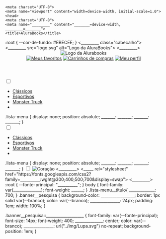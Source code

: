     <meta charset="UTF-8">
    <meta name="viewport" content="width=device-width, initial-scale=1.0">
    <head>
    <meta charset="UTF-8">
    <meta name="________" content="_______=device-width, ________=_______">
    <title>AluraBooks</title>
</head>
:root {
    --cor-de-fundo: #EBECEE;
}
    <_________ class="cabecalho">
           <a _________="index.html">
               <_________ src="logo.svg" alt="Logo da AluraBooks">
           </a>        
    <_________>
       <header class="cabecalho">
        <img src="img/Logo.svg" alt="Logo da Alurabooks">
        <div class="container">
            <a href="#"><img src="img/Favoritos.svg" alt="Meus favoritos"></a>
            <a href="#"><img src="img/Compras.svg" alt="Carrinhos de compras"></a>
            <a href="#"><img src="img/Usuario.svg" alt="Meu perfil"</a>
        </div>
    </header>
            <div class="container">
            <input type="checkbox" id="menu" class="container__botao">
            <label for="menu">
                <span class="cabeçalho__menu-hamburguer container__imagem"></span>
            </label>
            <ul class="lista-menu">
                <li class="lista-menu__item">
                    <a href="#" class="lista-menu__link">Clássicos</a>
                </li>
                <li class="lista-menu__item">
                    <a href="#" class="lista-menu__link">Esportivos</a>
                </li>
                <li class="lista-menu__item">
                    <a href="#" class="lista-menu__link">Monster Truck</a>
                </li>
                <li class="lista-menu__item">
            </ul>
        </div>
        .lista-menu {
    display: none;
    position: absolute;
    _______: _______;
    _______: _______;
}
        <div class="container">
            <input type="checkbox" id="menu" class="container__botao">
            <label for="menu">
                <span class="cabeçalho__menu-hamburguer container__imagem"></span>
            </label>
            <ul class="lista-menu">
                <li class="lista-menu__item">
                    <a href="#" class="lista-menu__link">Clássicos</a>
                </li>
                <li class="lista-menu__item">
                    <a href="#" class="lista-menu__link">Esportivos</a>
                </li>
                <li class="lista-menu__item">
                    <a href="#" class="lista-menu__link">Monster Truck</a>
                </li>
                <li class="lista-menu__item">
            </ul>
        </div>
        .lista-menu {
    display: none;
    position: absolute;
    _______: _______;
    _______: _______;
}
<input type="checkbox" id="like" class="container__botao">
<label>
  <img src="https://imgur.com/6nT3eyN.png" alt="Coração">
</label>
<_________>
  <link rel="preconnect" 
      href="https://fonts.googleapis.com">
  <link rel="preconnect" 
      href="https://fonts.gstatic.com" crossorigin>
  <_____  rel="stylesheet"
      href="https://fonts.googleapis.com/css2?family=__________:wght@300;400;500;700&display=swap">
<_________>
:root {
    --fonte-principal: "__________";
}
body {
    font-family: var(______________);
    font-weight: ______;
}
.lista-menu__titulo{
    _____________: 700;
}
.banner__pesquisa {
    background-color: _________________;
    border: 1px solid var(--branco);
    color: var(--branco);
    _______________: 24px;
    padding: 1em;
    width: 100%;
}

.banner__pesquisa::___________________ {
    font-family: var(--fonte-principal);
    font-size: 14px;
    font-weight: 400;
    ______________: center;
    color: var(--branco);
    _______________: url("../img/Lupa.svg") no-repeat;
    background-position: 1em;
}
